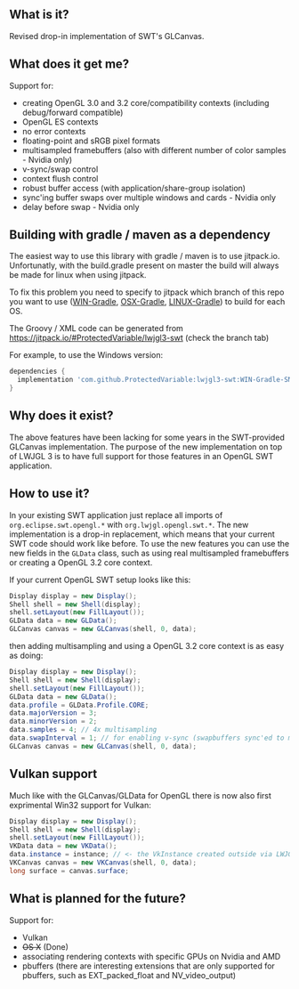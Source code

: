 ## What is it?

Revised drop-in implementation of SWT's GLCanvas.

## What does it get me?

Support for:
- creating OpenGL 3.0 and 3.2 core/compatibility contexts (including debug/forward compatible)
- OpenGL ES contexts
- no error contexts
- floating-point and sRGB pixel formats
- multisampled framebuffers (also with different number of color samples - Nvidia only)
- v-sync/swap control
- context flush control
- robust buffer access (with application/share-group isolation)
- sync'ing buffer swaps over multiple windows and cards - Nvidia only
- delay before swap - Nvidia only

## Building with gradle / maven as a dependency

The easiest way to use this library with gradle / maven is to use jitpack.io. Unfortunatly, with the build.gradle present on master the build will always be made for linux when using jitpack.

To fix this problem you need to specify to jitpack which branch of this repo you want to use ([WIN-Gradle](https://github.com/ProtectedVariable/lwjgl3-swt/tree/WIN-Gradle), [OSX-Gradle](https://github.com/ProtectedVariable/lwjgl3-swt/tree/OSX-Gradle), [LINUX-Gradle](https://github.com/ProtectedVariable/lwjgl3-swt/tree/LINUX-Gradle)) to build for each OS.

The Groovy / XML code can be generated from https://jitpack.io/#ProtectedVariable/lwjgl3-swt (check the branch tab)

For example, to use the Windows version:
```Groovy
dependencies {
  implementation 'com.github.ProtectedVariable:lwjgl3-swt:WIN-Gradle-SNAPSHOT'
}
```
## Why does it exist?

The above features have been lacking for some years in the SWT-provided GLCanvas implementation.
The purpose of the new implementation on top of LWJGL 3 is to have full support for those features in an OpenGL SWT application.

## How to use it?

In your existing SWT application just replace all imports of `org.eclipse.swt.opengl.*` with `org.lwjgl.opengl.swt.*`.
The new implementation is a drop-in replacement, which means that your current SWT code should work like before.
To use the new features you can use the new fields in the `GLData` class, such as using real multisampled framebuffers or creating a OpenGL 3.2 core context.

If your current OpenGL SWT setup looks like this:
```Java
Display display = new Display();
Shell shell = new Shell(display);
shell.setLayout(new FillLayout());
GLData data = new GLData();
GLCanvas canvas = new GLCanvas(shell, 0, data);
```
then adding multisampling and using a OpenGL 3.2 core context is as easy as doing:
```Java
Display display = new Display();
Shell shell = new Shell(display);
shell.setLayout(new FillLayout());
GLData data = new GLData();
data.profile = GLData.Profile.CORE;
data.majorVersion = 3;
data.minorVersion = 2;
data.samples = 4; // 4x multisampling
data.swapInterval = 1; // for enabling v-sync (swapbuffers sync'ed to monitor refresh)
GLCanvas canvas = new GLCanvas(shell, 0, data);
```

## Vulkan support

Much like with the GLCanvas/GLData for OpenGL there is now also first exprimental Win32 support for Vulkan:
```Java
Display display = new Display();
Shell shell = new Shell(display);
shell.setLayout(new FillLayout());
VKData data = new VKData();
data.instance = instance; // <- the VkInstance created outside via LWJGL 3
VKCanvas canvas = new VKCanvas(shell, 0, data);
long surface = canvas.surface;
```

## What is planned for the future?

Support for:
- Vulkan
- ~~OS X~~ (Done)
- associating rendering contexts with specific GPUs on Nvidia and AMD
- pbuffers (there are interesting extensions that are only supported for pbuffers, such as EXT_packed_float and NV_video_output)
